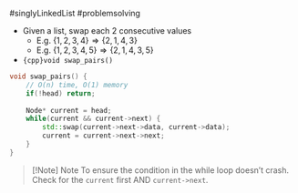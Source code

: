 #singlyLinkedList #problemsolving 

- Given a list, swap each 2 consecutive values
	- E.g. $\{1, 2, 3, 4\} ⇒ \{2, 1, 4, 3\}$
	- E.g. $\{1, 2, 3, 4, 5\} ⇒ \{2, 1, 4, 3, 5\}$
- `{cpp}void swap_pairs()`

```cpp title:solution folded:true
void swap_pairs() {
	// O(n) time, O(1) memory
	if(!head) return;
	
	Node* current = head;
	while(current && current->next) {
		std::swap(current->next->data, current->data);
		current = current->next->next;
	}
}
```

> [!Note] Note
> To ensure the condition in the while loop doesn’t crash. Check for the `current` first AND `current->next`.
> 
